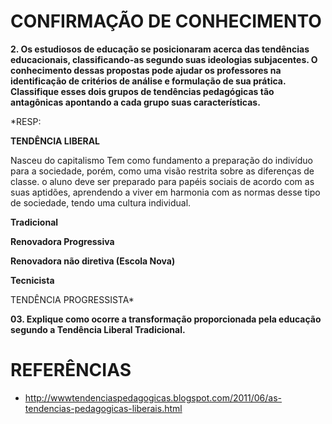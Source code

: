 # CONFIRMAÇÃO DE CONHECIMENTO

**2. Os estudiosos de educação se posicionaram acerca das tendências educacionais, classificando-as segundo suas ideologias 
subjacentes. O conhecimento dessas propostas pode ajudar os professores na identificação de critérios de análise e 
formulação de sua prática. Classifique esses dois grupos de tendências pedagógicas tão antagônicas apontando a cada 
grupo suas características.**

*RESP:

**TENDÊNCIA LIBERAL**

Nasceu do capitalismo
Tem como fundamento a preparação do indivíduo para a sociedade, porém, como uma visão restrita sobre as diferenças de classe.
o aluno deve ser preparado para papéis sociais de acordo com as suas aptidões, aprendendo a viver em harmonia com as normas desse tipo de sociedade, tendo uma cultura individual.

**Tradicional**

**Renovadora Progressiva**

**Renovadora não diretiva (Escola Nova)**

**Tecnicista**

TENDÊNCIA PROGRESSISTA*


**03. Explique  como  ocorre  a transformação proporcionada	pela educação	segundo a Tendência Liberal Tradicional.**



# REFERÊNCIAS
* http://wwwtendenciaspedagogicas.blogspot.com/2011/06/as-tendencias-pedagogicas-liberais.html
